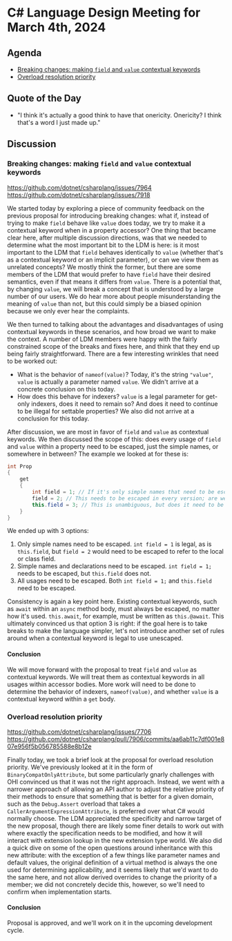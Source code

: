 # C# Language Design Meeting for March 4th, 2024

## Agenda

- [Breaking changes: making `field` and `value` contextual keywords](#breaking-changes-making-field-and-value-contextual-keywords)
- [Overload resolution priority](#overload-resolution-priority)

## Quote of the Day

- "I think it's actually a good think to have that onericity. Onericity? I think that's a word I just made up."

## Discussion

### Breaking changes: making `field` and `value` contextual keywords

https://github.com/dotnet/csharplang/issues/7964  
https://github.com/dotnet/csharplang/issues/7918

We started today by exploring a piece of community feedback on the previous proposal for introducing breaking changes: what if, instead of trying to make `field` behave like `value` does today, we try
to make it a contextual keyword when in a property accessor? One thing that became clear here, after multiple discussion directions, was that we needed to determine what the most important bit to the LDM
is here: is it most important to the LDM that `field` behaves identically to `value` (whether that's as a contextual keyword or an implicit parameter), or can we view them as unrelated concepts? We mostly
think the former, but there are some members of the LDM that would prefer to have `field` have their desired semantics, even if that means it differs from `value`. There is a potential that, by changing
`value`, we will break a concept that is understood by a large number of our users. We do hear more about people misunderstanding the meaning of `value` than not, but this could simply be a biased opinion
because we only ever hear the complaints.

We then turned to talking about the advantages and disadvantages of using contextual keywords in these scenarios, and how broad we want to make the context. A number of LDM members were happy with the
fairly constrained scope of the breaks and fixes here, and think that they end up being fairly straightforward. There are a few interesting wrinkles that need to be worked out:

* What is the behavior of `nameof(value)`? Today, it's the string `"value"`, `value` is actually a parameter named `value`. We didn't arrive at a concrete conclusion on this today.
* How does this behave for indexers? `value` is a legal parameter for get-only indexers, does it need to remain so? And does it need to continue to be illegal for settable properties? We also did not arrive
  at a conclusion for this today.

After discussion, we are most in favor of `field` and `value` as contextual keywords. We then discussed the scope of this: does every usage of `field` and `value` within a property need to be escaped, just
the simple names, or somewhere in between? The example we looked at for these is:

```cs
int Prop
{
    get
    {
        int field = 1; // If it's only simple names that need to be escaped, this is legal
        field = 2; // This needs to be escaped in every version; are we ok with the inconsistency between declaration and usage?
        this.field = 3; // This is unambiguous, but does it need to be escaped anyways?
    }
}
```

We ended up with 3 options:

1. Only simple names need to be escaped. `int field = 1` is legal, as is `this.field`, but `field = 2` would need to be escaped to refer to the local or class field.
2. Simple names and declarations need to be escaped. `int field = 1;` needs to be escaped, but `this.field` does not.
3. All usages need to be escaped. Both `int field = 1;` and `this.field` need to be escaped.

Consistency is again a key point here. Existing contextual keywords, such as `await` within an `async` method body, must always be escaped, no matter how it's used. `this.await`, for example, must be
written as `this.@await`. This ultimately convinced us that option 3 is right: if the goal here is to take breaks to make the language simpler, let's not introduce another set of rules around when a
contextual keyword is legal to use unescaped.

#### Conclusion

We will move forward with the proposal to treat `field` and `value` as contextual keywords. We will treat them as contextual keywords in all usages within accessor bodies. More work will need to be done
to determine the behavior of indexers, `nameof(value)`, and whether `value` is a contextual keyword within a `get` body.

### Overload resolution priority

https://github.com/dotnet/csharplang/issues/7706  
https://github.com/dotnet/csharplang/pull/7906/commits/aa6ab11c7df001e807e956f5b056785588e8b12e

Finally today, we took a brief look at the proposal for overload resolution priority. We've previously looked at it in the form of `BinaryCompatOnlyAttribute`, but some particularly gnarly challenges
with OHI convinced us that it was not the right approach. Instead, we went with a narrower approach of allowing an API author to adjust the relative priority of their methods to ensure that something
that is better for a given domain, such as the `Debug.Assert` overload that takes a `CallerArgumentExpressionAttribute`, is preferred over what C# would normally choose. The LDM appreciated the specificity
and narrow target of the new proposal, though there are likely some finer details to work out with where exactly the specification needs to be modified, and how it will interact with extension lookup in
the new extension type world. We also did a quick dive on some of the open questions around inheritance with this new attribute: with the exception of a few things like parameter names and default values,
the original definition of a virtual method is always the one used for determining applicability, and it seems likely that we'd want to do the same here, and not allow derived overrides to change the
priority of a member; we did not concretely decide this, however, so we'll need to confirm when implementation starts.

#### Conclusion

Proposal is approved, and we'll work on it in the upcoming development cycle.
